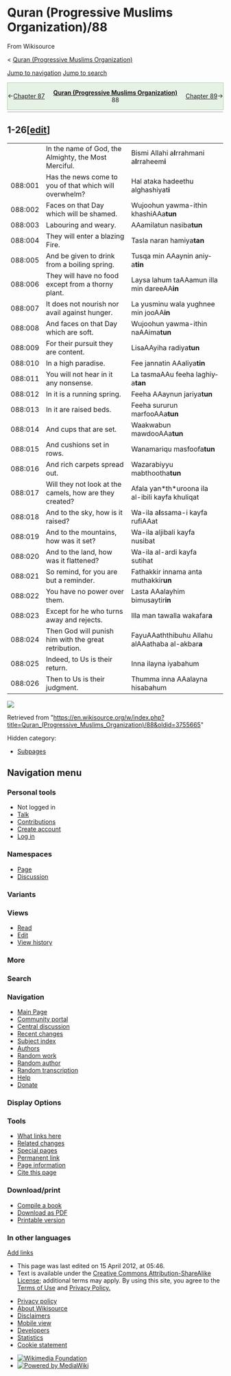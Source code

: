 <div id="mw-page-base" class="noprint">

</div>

<div id="mw-head-base" class="noprint">

</div>

<div id="content" class="mw-body" role="main">

<span id="top"></span>

<div id="siteNotice" class="mw-body-content">

</div>

<div class="mw-indicators mw-body-content">

</div>

# Quran (Progressive Muslims Organization)/88

<div id="bodyContent" class="mw-body-content">

<div id="siteSub" class="noprint">

From Wikisource

</div>

<div id="contentSub">

<span class="subpages">\< [Quran (Progressive Muslims
Organization)](/wiki/Quran_\(Progressive_Muslims_Organization\) "Quran (Progressive Muslims Organization)")</span>

</div>

<div id="contentSub2">

</div>

<div id="jump-to-nav">

</div>

[Jump to navigation](#mw-head) [Jump to search](#searchInput)

<div id="mw-content-text" class="mw-content-ltr" lang="en" dir="ltr">

<div class="mw-parser-output">

<div id="headerContainer" class="ws-noexport noprint">

<div id="navigationHeader" class="headertemplate" style="display:table; border-collapse:collapse; border-spacing:0px 0px; empty-cells:hide; border:1px solid #ACA; margin:0px auto 4px auto; width:100%;">

<div style="display:table-row-group; background-color:#E6F2E6;">

<div style="display:table-row;">

<div class="gen_header_backlink searchaux" style="display:table-cell; text-align:left; vertical-align:middle; width:20%;">

<span id="headerprevious" class="searchaux">←[Chapter
87](/wiki/Quran_\(Progressive_Muslims_Organization\)/87 "Quran (Progressive Muslims Organization)/87")</span>

</div>

<div class="gen_header_title" style="display:table-cell; text-align:center; width:60%;">

**<span id="header_title_text">[Quran (Progressive Muslims
Organization)](/wiki/Quran_\(Progressive_Muslims_Organization\) "Quran (Progressive Muslims Organization)")</span>**  
<span id="header_section_text">88</span>

</div>

<div class="gen_header_forelink searchaux" style="display:table-cell; text-align:right; vertical-align:middle; width:20%;">

<span id="headernext" class="searchaux">[Chapter
89](/wiki/Quran_\(Progressive_Muslims_Organization\)/89 "Quran (Progressive Muslims Organization)/89")→</span>

</div>

</div>

</div>

</div>

<div id="navigationNotes" class="header_notes searchaux" style="display:table; border-collapse:collapse; border-spacing:0px 0px; empty-cells:hide; border-bottom:1px solid #A0A0A0; font-size:0.90em; line-height:1.4; margin:0px auto 4px auto; width:100%;">

<div style="display:table-row-group; background-color:#FAFAFF;">

<div style="display:table-row;">

<div class="searchaux" style="display:table-cell;">

</div>

</div>

</div>

</div>

<div id="ws-data" class="ws-noexport" style="display:none; speak:none;">

<span id="ws-article-id">58091</span><span id="ws-title">[Quran
(Progressive Muslims
Organization)](/wiki/Quran_\(Progressive_Muslims_Organization\) "Quran (Progressive Muslims Organization)")
— *88*</span>

</div>

</div>

## <span id="1-26" class="mw-headline">1-26</span><span class="mw-editsection"><span class="mw-editsection-bracket">\[</span>[edit](/w/index.php?title=Quran_\(Progressive_Muslims_Organization\)/88&action=edit&section=1 "Edit section: 1-26")<span class="mw-editsection-bracket">\]</span></span>

|         |                                                         |                                                                                                                                                                            |
| ------- | ------------------------------------------------------- | -------------------------------------------------------------------------------------------------------------------------------------------------------------------------- |
|         | In the name of God, the Almighty, the Most Merciful.    | Bismi All<span class="underline">a</span>hi a**l**rra<span class="underline">h</span>m<span class="underline">a</span>ni a**l**rra<span class="underline">h</span>eem**i** |
| 088:001 | Has the news come to you of that which will overwhelm?  | Hal at<span class="underline">a</span>ka <span class="underline">h</span>adeethu algh<span class="underline">a</span>shiyat**i**                                           |
| 088:002 | Faces on that Day which will be shamed.                 | Wujoohun yawma-i<span class="underline">th</span>in kh<span class="underline">a</span>shiAAa**tun**                                                                        |
| 088:003 | Labouring and weary.                                    | AA<span class="underline">a</span>milatun n<span class="underline">as</span>iba**tun**                                                                                     |
| 088:004 | They will enter a blazing Fire.                         | Ta<span class="underline">s</span>l<span class="underline">a</span> n<span class="underline">a</span>ran <span class="underline">ha</span>miya**tan**                      |
| 088:005 | And be given to drink from a boiling spring.            | Tusq<span class="underline">a</span> min AAaynin <span class="underline">a</span>niya**tin**                                                                               |
| 088:006 | They will have no food except from a thorny plant.      | Laysa lahum <span class="underline">t</span>aAA<span class="underline">a</span>mun ill<span class="underline">a</span> min <span class="underline">d</span>areeAA**in**    |
| 088:007 | It does not nourish nor avail against hunger.           | L<span class="underline">a</span> yusminu wal<span class="underline">a</span> yughnee min jooAA**in**                                                                      |
| 088:008 | And faces on that Day which are soft.                   | Wujoohun yawma-i<span class="underline">th</span>in n<span class="underline">a</span>AAima**tun**                                                                          |
| 088:009 | For their pursuit they are content.                     | LisaAAyih<span class="underline">a</span> r<span class="underline">ad</span>iya**tun**                                                                                     |
| 088:010 | In a high paradise.                                     | Fee jannatin AA<span class="underline">a</span>liya**tin**                                                                                                                 |
| 088:011 | You will not hear in it any nonsense.                   | L<span class="underline">a</span> tasmaAAu feeh<span class="underline">a</span> l<span class="underline">a</span>ghiya**tan**                                              |
| 088:012 | In it is a running spring.                              | Feeh<span class="underline">a</span> AAaynun j<span class="underline">a</span>riya**tun**                                                                                  |
| 088:013 | In it are raised beds.                                  | Feeh<span class="underline">a</span> sururun marfooAAa**tun**                                                                                                              |
| 088:014 | And cups that are set.                                  | Waakw<span class="underline">a</span>bun maw<span class="underline">d</span>ooAAa**tun**                                                                                   |
| 088:015 | And cushions set in rows.                               | Wanam<span class="underline">a</span>riqu ma<span class="underline">s</span>foofa**tun**                                                                                   |
| 088:016 | And rich carpets spread out.                            | Wazar<span class="underline">a</span>biyyu mabthootha**tun**                                                                                                               |
| 088:017 | Will they not look at the camels, how are they created? | Afal<span class="underline">a</span> yan*<span class="underline">th</span>*uroona il<span class="underline">a</span> al-ibili kayfa khuliqat                               |
| 088:018 | And to the sky, how is it raised?                       | Wa-il<span class="underline">a</span> a**l**ssam<span class="underline">a</span>-i kayfa rufiAAat                                                                          |
| 088:019 | And to the mountains, how was it set?                   | Wa-il<span class="underline">a</span> aljib<span class="underline">a</span>li kayfa nu<span class="underline">s</span>ibat                                                 |
| 088:020 | And to the land, how was it flattened?                  | Wa-il<span class="underline">a</span> al-ar<span class="underline">d</span>i kayfa su<span class="underline">t</span>i<span class="underline">h</span>at                   |
| 088:021 | So remind, for you are but a reminder.                  | Fa<span class="underline">th</span>akkir innam<span class="underline">a</span> anta mu<span class="underline">th</span>akkir**un**                                         |
| 088:022 | You have no power over them.                            | Lasta AAalayhim bimu<span class="underline">s</span>ay<span class="underline">t</span>ir**in**                                                                             |
| 088:023 | Except for he who turns away and rejects.               | Ill<span class="underline">a</span> man tawall<span class="underline">a</span> wakafar**a**                                                                                |
| 088:024 | Then God will punish him with the great retribution.    | FayuAAa<span class="underline">thth</span>ibuhu All<span class="underline">a</span>hu alAAa<span class="underline">tha</span>ba al-akbar**a**                              |
| 088:025 | Indeed, to Us is their return.                          | Inna ilayn<span class="underline">a</span> iy<span class="underline">a</span>bahum                                                                                         |
| 088:026 | Then to Us is their judgment.                           | Thumma inna AAalayn<span class="underline">a</span> <span class="underline">h</span>is<span class="underline">a</span>bahum                                                |

</div>

![](//en.wikisource.org/wiki/Special:CentralAutoLogin/start?type=1x1)

<div class="printfooter">

Retrieved from
"<https://en.wikisource.org/w/index.php?title=Quran_(Progressive_Muslims_Organization)/88&oldid=3755665>"

</div>

</div>

<div id="catlinks" class="catlinks catlinks-allhidden" data-mw="interface">

<div id="mw-hidden-catlinks" class="mw-hidden-catlinks mw-hidden-cats-hidden">

Hidden category:

  - [Subpages](/wiki/Category:Subpages "Category:Subpages")

</div>

</div>

</div>

</div>

<div id="mw-navigation">

## Navigation menu

<div id="mw-head">

### <span>Personal tools</span>

<div class="body vector-menu-content">

  - <span id="pt-anonuserpage">Not logged in</span>
  - <span id="pt-anontalk">[Talk](/wiki/Special:MyTalk "Discussion about edits from this IP address [n]")</span>
  - <span id="pt-anoncontribs">[Contributions](/wiki/Special:MyContributions "A list of edits made from this IP address [y]")</span>
  - <span id="pt-createaccount">[Create
    account](/w/index.php?title=Special:CreateAccount&returnto=Quran+%28Progressive+Muslims+Organization%29%2F88 "You are encouraged to create an account and log in; however, it is not mandatory")</span>
  - <span id="pt-login">[Log
    in](/w/index.php?title=Special:UserLogin&returnto=Quran+%28Progressive+Muslims+Organization%29%2F88 "You are encouraged to log in; however, it is not mandatory [o]")</span>

</div>

<div id="left-navigation">

### <span>Namespaces</span>

<div class="body vector-menu-content">

  - <span id="ca-nstab-main">[Page](/wiki/Quran_\(Progressive_Muslims_Organization\)/88 "View the content page [c]")</span>
  - <span id="ca-talk">[Discussion](/w/index.php?title=Talk:Quran_\(Progressive_Muslims_Organization\)/88&action=edit&redlink=1 "Discussion about the content page (page does not exist) [t]")</span>

</div>

### <span>Variants</span>

<div class="body vector-menu-content">

</div>

</div>

<div id="right-navigation">

### <span>Views</span>

<div class="body vector-menu-content">

  - <span id="ca-view">[Read](/wiki/Quran_\(Progressive_Muslims_Organization\)/88)</span>
  - <span id="ca-edit">[Edit](/w/index.php?title=Quran_\(Progressive_Muslims_Organization\)/88&action=edit "Edit this page [e]")</span>
  - <span id="ca-history">[View
    history](/w/index.php?title=Quran_\(Progressive_Muslims_Organization\)/88&action=history "Past revisions of this page [h]")</span>

</div>

### <span>More</span>

<div class="body vector-menu-content">

</div>

<div id="p-search" role="search">

### Search

<div id="simpleSearch" data-search-loc="header-moved">

</div>

</div>

</div>

</div>

<div id="mw-panel">

<div id="p-logo" role="banner">

[](/wiki/Main_Page "Visit the main page")

</div>

### <span>Navigation</span>

<div class="body vector-menu-content">

  - <span id="n-mainpage">[Main
    Page](/wiki/Main_Page "Visit the main page [z]")</span>
  - <span id="n-portal">[Community
    portal](/wiki/Wikisource:Community_portal "About the project, what you can do, where to find things")</span>
  - <span id="n-scriptorium">[Central
    discussion](/wiki/Wikisource:Scriptorium)</span>
  - <span id="n-recentchanges">[Recent
    changes](/wiki/Special:RecentChanges "A list of recent changes in the wiki [r]")</span>
  - <span id="n-subjectindex">[Subject
    index](/wiki/Portal:Portals)</span>
  - <span id="n-categoryauthors">[Authors](/wiki/Category:Authors_by_alphabetical_order)</span>
  - <span id="n-randomwork">[Random
    work](/wiki/Special:RandomRootpage/Main)</span>
  - <span id="n-randomauthor">[Random
    author](/wiki/Special:Random/Author)</span>
  - <span id="n-randomindex">[Random
    transcription](/wiki/Special:Random/Index)</span>
  - <span id="n-help">[Help](/wiki/Help:Contents "The place to find out")</span>
  - <span id="n-sitesupport">[Donate](//donate.wikimedia.org/wiki/Special:FundraiserRedirector?utm_source=donate&utm_medium=sidebar&utm_campaign=C13_en.wikisource.org&uselang=en "Support us")</span>

</div>

### <span>Display Options</span>

<div class="body vector-menu-content">

</div>

### <span>Tools</span>

<div class="body vector-menu-content">

  - <span id="t-whatlinkshere">[What links
    here](/wiki/Special:WhatLinksHere/Quran_\(Progressive_Muslims_Organization\)/88 "A list of all wiki pages that link here [j]")</span>
  - <span id="t-recentchangeslinked">[Related
    changes](/wiki/Special:RecentChangesLinked/Quran_\(Progressive_Muslims_Organization\)/88 "Recent changes in pages linked from this page [k]")</span>
  - <span id="t-specialpages">[Special
    pages](/wiki/Special:SpecialPages "A list of all special pages [q]")</span>
  - <span id="t-permalink">[Permanent
    link](/w/index.php?title=Quran_\(Progressive_Muslims_Organization\)/88&oldid=3755665 "Permanent link to this revision of the page")</span>
  - <span id="t-info">[Page
    information](/w/index.php?title=Quran_\(Progressive_Muslims_Organization\)/88&action=info "More information about this page")</span>
  - <span id="t-cite">[Cite this
    page](/w/index.php?title=Special:CiteThisPage&page=Quran_%28Progressive_Muslims_Organization%29%2F88&id=3755665&wpFormIdentifier=titleform "Information on how to cite this page")</span>

</div>

### <span>Download/print</span>

<div class="body vector-menu-content">

  - <span id="coll-create_a_book">[Compile a
    book](/w/index.php?title=Special:Book&bookcmd=book_creator&referer=Quran+%28Progressive+Muslims+Organization%29%2F88)</span>
  - <span id="coll-download-as-rl">[Download as
    PDF](/w/index.php?title=Special:DownloadAsPdf&page=Quran_%28Progressive_Muslims_Organization%29%2F88&action=show-download-screen)</span>
  - <span id="t-print">[Printable
    version](/w/index.php?title=Quran_\(Progressive_Muslims_Organization\)/88&printable=yes "Printable version of this page [p]")</span>

</div>

### <span>In other languages</span>

<div class="body vector-menu-content">

<div class="after-portlet after-portlet-lang">

<span class="uls-after-portlet-link"></span><span class="wb-langlinks-add wb-langlinks-link">[Add
links](https://www.wikidata.org/wiki/Special:NewItem?site=enwikisource&page=Quran+%28Progressive+Muslims+Organization%29%2F88 "Add interlanguage links")</span>

</div>

</div>

</div>

</div>

  - <span id="footer-info-lastmod">This page was last edited on 15 April
    2012, at 05:46.</span>
  - <span id="footer-info-copyright">Text is available under the
    [Creative Commons Attribution-ShareAlike
    License](//creativecommons.org/licenses/by-sa/3.0/); additional
    terms may apply. By using this site, you agree to the [Terms of
    Use](//wikimediafoundation.org/wiki/Terms_of_Use) and [Privacy
    Policy.](//wikimediafoundation.org/wiki/Privacy_policy)  
    </span>

<!-- end list -->

  - <span id="footer-places-privacy">[Privacy
    policy](https://foundation.wikimedia.org/wiki/Privacy_policy "wmf:Privacy policy")</span>
  - <span id="footer-places-about">[About
    Wikisource](/wiki/Wikisource:About "Wikisource:About")</span>
  - <span id="footer-places-disclaimer">[Disclaimers](/wiki/Wikisource:General_disclaimer "Wikisource:General disclaimer")</span>
  - <span id="footer-places-mobileview">[Mobile
    view](//en.m.wikisource.org/w/index.php?title=Quran_\(Progressive_Muslims_Organization\)/88&mobileaction=toggle_view_mobile)</span>
  - <span id="footer-places-developers">[Developers](https://www.mediawiki.org/wiki/Special:MyLanguage/How_to_contribute)</span>
  - <span id="footer-places-statslink">[Statistics](https://stats.wikimedia.org/#/en.wikisource.org)</span>
  - <span id="footer-places-cookiestatement">[Cookie
    statement](https://foundation.wikimedia.org/wiki/Cookie_statement)</span>

<!-- end list -->

  - <span id="footer-copyrightico">[![Wikimedia
    Foundation](/static/images/footer/wikimedia-button.png)](https://wikimediafoundation.org/)</span>
  - <span id="footer-poweredbyico">[![Powered by
    MediaWiki](/static/images/footer/poweredby_mediawiki_88x31.png)](https://www.mediawiki.org/)</span>

<div style="clear: both;">

</div>
